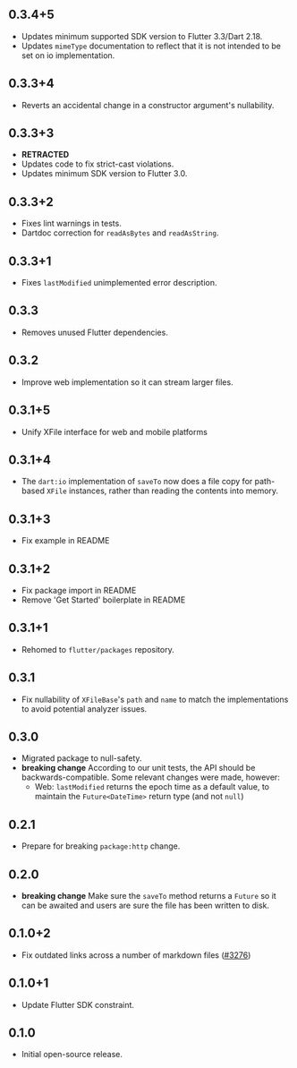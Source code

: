 ## 0.3.4+5

* Updates minimum supported SDK version to Flutter 3.3/Dart 2.18.
* Updates `mimeType` documentation to reflect that it is not intended to be set on io implementation.

## 0.3.3+4

* Reverts an accidental change in a constructor argument's nullability.

## 0.3.3+3

* **RETRACTED**
* Updates code to fix strict-cast violations.
* Updates minimum SDK version to Flutter 3.0.

## 0.3.3+2

* Fixes lint warnings in tests.
* Dartdoc correction for `readAsBytes` and `readAsString`.

## 0.3.3+1

* Fixes `lastModified` unimplemented error description.

## 0.3.3

* Removes unused Flutter dependencies.

## 0.3.2

* Improve web implementation so it can stream larger files.

## 0.3.1+5

* Unify XFile interface for web and mobile platforms

## 0.3.1+4

* The `dart:io` implementation of `saveTo` now does a file copy for path-based
  `XFile` instances, rather than reading the contents into memory.

## 0.3.1+3

* Fix example in README

## 0.3.1+2

* Fix package import in README
* Remove 'Get Started' boilerplate in README

## 0.3.1+1

* Rehomed to `flutter/packages` repository.

## 0.3.1

* Fix nullability of `XFileBase`'s `path` and `name` to match the
  implementations to avoid potential analyzer issues.

## 0.3.0

* Migrated package to null-safety.
* **breaking change** According to our unit tests, the API should be backwards-compatible. Some relevant changes were made, however:
  * Web: `lastModified` returns the epoch time as a default value, to maintain the `Future<DateTime>` return type (and not `null`)

## 0.2.1

* Prepare for breaking `package:http` change.

## 0.2.0

* **breaking change** Make sure the `saveTo` method returns a `Future` so it can be awaited and users are sure the file has been written to disk.

## 0.1.0+2

* Fix outdated links across a number of markdown files ([#3276](https://github.com/flutter/plugins/pull/3276))

## 0.1.0+1

* Update Flutter SDK constraint.

## 0.1.0

* Initial open-source release.
